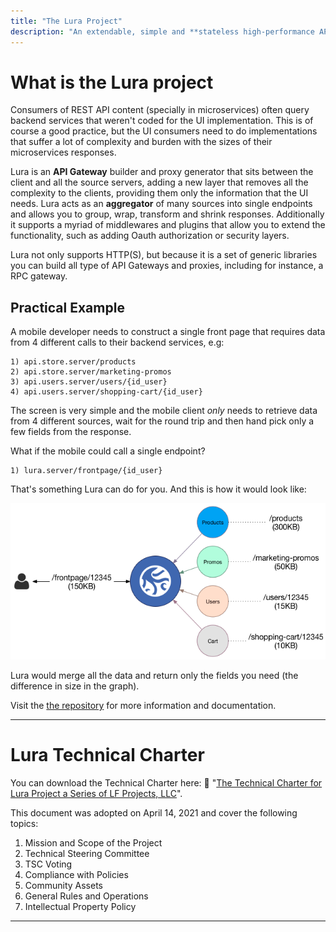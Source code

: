 ```yaml
---
title: "The Lura Project"
description: "An extendable, simple and **stateless high-performance API Gateway framework** designed for both cloud-native and on-prem setups"
---
```


# What is the Lura project

Consumers of REST API content (specially in microservices) often query backend services that weren't coded for the UI implementation. This is of course a good practice, but the UI consumers need to do implementations that suffer a lot of complexity and burden with the sizes of their microservices responses.

Lura is an **API Gateway** builder and proxy generator that sits between the client and all the source servers, adding a new layer that removes all the complexity to the clients, providing them only the information that the UI needs. Lura acts as an **aggregator** of many sources into single endpoints and allows you to group, wrap, transform and shrink responses. Additionally it supports a myriad of middlewares and plugins that allow you to extend the functionality, such as adding Oauth authorization or security layers.

Lura not only supports HTTP(S), but because it is a set of generic libraries you can build all type of API Gateways and proxies, including for instance, a RPC gateway.

## Practical Example

A mobile developer needs to construct a single front page that requires data from 4 different calls to their backend services, e.g:

    1) api.store.server/products
    2) api.store.server/marketing-promos
    3) api.users.server/users/{id_user}
    4) api.users.server/shopping-cart/{id_user}

The screen is very simple and the mobile client _only_ needs to retrieve data from 4 different sources, wait for the round trip and then hand pick only a few fields from the response.

What if the mobile could call a single endpoint?

    1) lura.server/frontpage/{id_user}

That's something Lura can do for you. And this is how it would look like:

![Gateway](images/docs/lura-gateway.png)

Lura would merge all the data and return only the fields you need (the difference in size in the graph).

Visit the [the repository](https://github.com/devopsfaith/krakend) for more information and documentation.

---

# Lura Technical Charter

You can download the Technical Charter here: 📄 "[The Technical Charter for Lura Project a Series of LF Projects, LLC](docs/Lura%20Technical%20Charter%20v1.pdf)".

This document was adopted on April 14, 2021 and cover the following topics:

1. Mission and Scope of the Project
2. Technical Steering Committee
3. TSC Voting
4. Compliance with Policies
5. Community Assets
6. General Rules and Operations
7. Intellectual Property Policy

---
